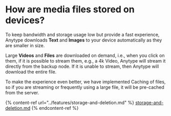 # How are media files stored on devices?

To keep bandwidth and storage usage low but provide a fast experience, Anytype downloads **Text** and **Images** to your device automatically as they are smaller in size.

Large **Videos** and **Files** are downloaded on demand, i.e., when you click on them, if it is possible to stream them, e.g., a 4k Video, Anytype will stream it directly from the backup node. If it is unable to stream, then Anytype will download the entire file.

To make the experience even better, we have implemented Caching of files, so if you are streaming or frequently using a large file, it will be pre-cached from the server.

{% content-ref url="../features/storage-and-deletion.md" %}
[storage-and-deletion.md](../features/storage-and-deletion.md)
{% endcontent-ref %}
